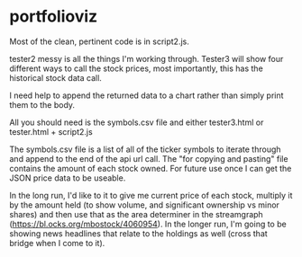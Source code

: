 # portfolioviz
Most of the clean, pertinent code is in script2.js. 

tester2 messy is all the things I'm working through. 
Tester3 will show four different ways to call the stock prices, most importantly, this has the historical stock data call.

I need help to append the returned data to a chart rather than simply print them to the body.

All you should need is the symbols.csv file and either tester3.html or tester.html + script2.js

The symbols.csv file is a list of all of the ticker symbols to iterate through and append to the end of the api url call. 
The "for copying and pasting" file contains the amount of each stock owned. For future use once I can get the JSON price data to be useable. 

In the long run, I'd like to it to give me current price of each stock, multiply it by the amount held (to show volume, and significant ownership vs minor shares) and then use that as the area determiner in the streamgraph (https://bl.ocks.org/mbostock/4060954). In the longer run, I'm going to be showing news headlines that relate to the holdings as well (cross that bridge when I come to it).

